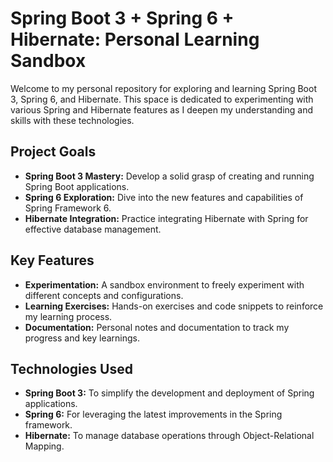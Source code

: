 # Spring Boot 3 + Spring 6 + Hibernate: Personal Learning Sandbox

Welcome to my personal repository for exploring and learning Spring Boot 3, Spring 6, and Hibernate. This space is dedicated to experimenting with various Spring and Hibernate features as I deepen my understanding and skills with these technologies.

## Project Goals
- **Spring Boot 3 Mastery:** Develop a solid grasp of creating and running Spring Boot applications.
- **Spring 6 Exploration:** Dive into the new features and capabilities of Spring Framework 6.
- **Hibernate Integration:** Practice integrating Hibernate with Spring for effective database management.

## Key Features
- **Experimentation:** A sandbox environment to freely experiment with different concepts and configurations.
- **Learning Exercises:** Hands-on exercises and code snippets to reinforce my learning process.
- **Documentation:** Personal notes and documentation to track my progress and key learnings.

## Technologies Used
- **Spring Boot 3:** To simplify the development and deployment of Spring applications.
- **Spring 6:** For leveraging the latest improvements in the Spring framework.
- **Hibernate:** To manage database operations through Object-Relational Mapping.

